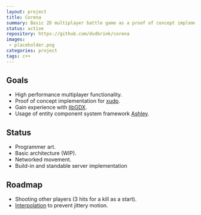 ```yaml
---
layout: project
title: Corena
summary: Basic 2D multiplayer battle game as a proof of concept implementation for xudp using libGDX.
status: active
repository: https://github.com/dvdbrink/corena
images:
 - placeholder.png
categories: project
tags: c++
---
```


## Goals
* High performance multiplayer functionality.
* Proof of concept implementation for [xudp](https://danielvandenbrink.com/project/xudp).
* Gain experience with [libGDX](https://github.com/libgdx/libgdx).
* Usage of entity component system framework [Ashley](https://github.com/libgdx/ashley).

## Status
* Programmer art.
* Basic architecture (WIP).
* Networked movement.
* Build-in and standable server implementation

## Roadmap
* Shooting other players (3 hits for a kill as a start).
* [Interpolation](https://developer.valvesoftware.com/wiki/Interpolation) to prevent jittery motion.